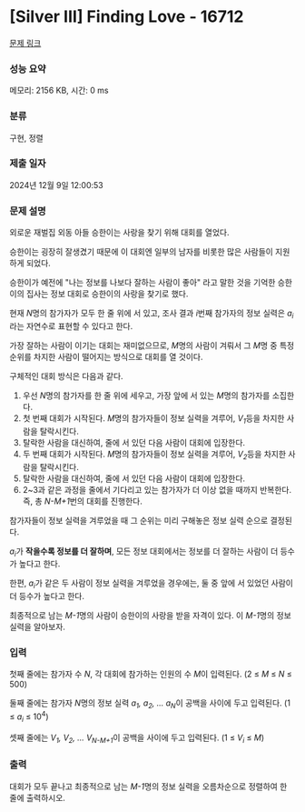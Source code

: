 # [Silver III] Finding Love - 16712 

[문제 링크](https://www.acmicpc.net/problem/16712) 

### 성능 요약

메모리: 2156 KB, 시간: 0 ms

### 분류

구현, 정렬

### 제출 일자

2024년 12월 9일 12:00:53

### 문제 설명

<p>외로운 재벌집 외동 아들 승한이는 사랑을 찾기 위해 대회를 열었다.</p>

<p>승한이는 굉장히 잘생겼기 때문에 이 대회엔 일부의 남자를 비롯한 많은 사람들이 지원하게 되었다. </p>

<p>승한이가 예전에 "나는 정보를 나보다 잘하는 사람이 좋아" 라고 말한 것을 기억한 승한이의 집사는 정보 대회로 승한이의 사랑을 찾기로 했다.</p>

<p>현재 <em>N</em>명의 참가자가 모두 한 줄 위에 서 있고, 조사 결과 <em>i</em>번째 참가자의 정보 실력은 <em>a<sub>i</sub></em>라는 자연수로 표현할 수 있다고 한다. </p>

<p>가장 잘하는 사람이 이기는 대회는 재미없으므로, <em>M</em>명의 사람이 겨뤄서 그 <em>M</em>명 중 특정 순위를 차지한 사람이 떨어지는 방식으로 대회를 열 것이다.</p>

<p>구체적인 대회 방식은 다음과 같다. </p>

<ol>
	<li>우선 <em>N</em>명의 참가자를 한 줄 위에 세우고, 가장 앞에 서 있는 <em>M</em>명의 참가자를 소집한다.</li>
	<li>첫 번째 대회가 시작된다. <em>M</em>명의 참가자들이 정보 실력을 겨루어, <em>V<sub>1</sub></em>등을 차지한 사람을 탈락시킨다. </li>
	<li>탈락한 사람을 대신하여, 줄에 서 있던 다음 사람이 대회에 입장한다.</li>
	<li>두 번째 대회가 시작된다. <em>M</em>명의 참가자들이 정보 실력을 겨루어, <em>V<sub>2</sub></em>등을 차지한 사람을 탈락시킨다.</li>
	<li>탈락한 사람을 대신하여, 줄에 서 있던 다음 사람이 대회에 입장한다.</li>
	<li>2~3과 같은 과정을 줄에서 기다리고 있는 참가자가 더 이상 없을 때까지 반복한다. 즉, 총 <em>N-M+1</em>번의 대회를 진행한다. </li>
</ol>

<p>참가자들이 정보 실력을 겨루었을 때 그 순위는 미리 구해놓은 정보 실력 순으로 결정된다. </p>

<p><em>a<sub>i</sub></em>가 <strong>작을수록 정보를 더 잘하며</strong>, 모든 정보 대회에서는 정보를 더 잘하는 사람이 더 등수가 높다고 한다. </p>

<p>한편, <em>a<sub>i</sub></em>가 같은 두 사람이 정보 실력을 겨루었을 경우에는, 둘 중 앞에 서 있었던 사람이 더 등수가 높다고 한다.  </p>

<p>최종적으로 남는 <em>M-1</em>명의 사람이 승한이의 사랑을 받을 자격이 있다. 이 <em>M-1</em>명의 정보 실력을 알아보자. </p>

### 입력 

 <p>첫째 줄에는 참가자 수 <em>N</em>, 각 대회에 참가하는 인원의 수 <em>M</em>이 입력된다. (2 ≤ <em>M</em> ≤ <em>N </em>≤ 500)</p>

<p>둘째 줄에는 참가자 <em>N</em>명의 정보 실력 <em>a<sub>1</sub>, a<sub>2</sub>, ... a<sub>N</sub></em>이 공백을 사이에 두고 입력된다. (1 ≤ <em>a<sub>i</sub> </em>≤ 10<sup>4</sup>)</p>

<p>셋째 줄에는 <em>V<sub>1</sub>, V<sub>2</sub>, ... V<sub>N-M+1</sub></em>이 공백을 사이에 두고 입력된다. (1 ≤ <em>V<sub>i</sub> </em>≤ <em>M</em>)</p>

### 출력 

 <p>대회가 모두 끝나고 최종적으로 남는 <em>M-1</em>명의 정보 실력을 오름차순으로 정렬하여 한 줄에 출력하시오. </p>

